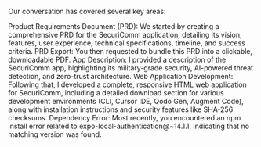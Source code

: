 Our conversation has covered several key areas:

Product Requirements Document (PRD): We started by creating a comprehensive PRD for the SecuriComm application, detailing its vision, features, user experience, technical specifications, timeline, and success criteria.
PRD Export: You then requested to bundle this PRD into a clickable, downloadable PDF.
App Description: I provided a description of the SecuriComm app, highlighting its military-grade security, AI-powered threat detection, and zero-trust architecture.
Web Application Development: Following that, I developed a complete, responsive HTML web application for SecuriComm, including a detailed download section for various development environments (CLI, Cursor IDE, Qodo Gen, Augment Code), along with installation instructions and security features like SHA-256 checksums.
Dependency Error: Most recently, you encountered an npm install error related to expo-local-authentication@~14.1.1, indicating that no matching version was found.